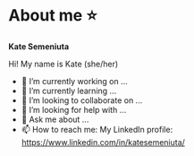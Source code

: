 # About me ⭐

**Kate Semeniuta**

Hi! My name is Kate (she/her)

- 🔭 I’m currently working on ...
- 🌱 I’m currently learning ...
- 👯 I’m looking to collaborate on ...
- 🤔 I’m looking for help with ...
- 💬 Ask me about ...
- 📫 How to reach me:
  My LinkedIn profile: https://www.linkedin.com/in/katesemeniuta/
